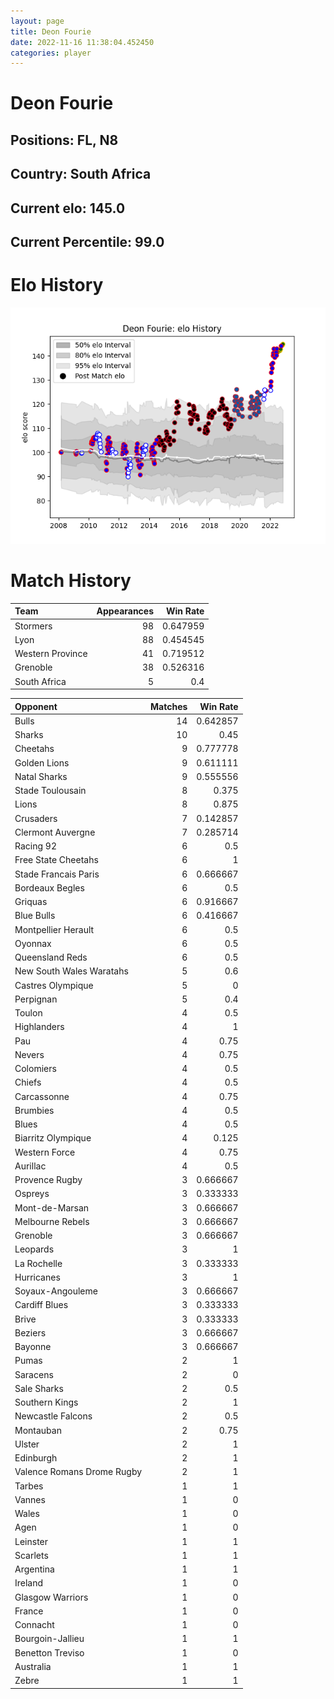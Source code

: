 ```yaml
---  
layout: page  
title: Deon Fourie  
date: 2022-11-16 11:38:04.452450  
categories: player  
---
```

# Deon Fourie

## Positions: FL, N8

## Country: South Africa

## Current elo: 145.0

## Current Percentile: 99.0

# Elo History


![elo history](history_DeonFourie.png)
# Match History


| Team             |   Appearances |   Win Rate |
|:-----------------|--------------:|-----------:|
| Stormers         |            98 |   0.647959 |
| Lyon             |            88 |   0.454545 |
| Western Province |            41 |   0.719512 |
| Grenoble         |            38 |   0.526316 |
| South Africa     |             5 |   0.4      |

| Opponent                   |   Matches |   Win Rate |
|:---------------------------|----------:|-----------:|
| Bulls                      |        14 |   0.642857 |
| Sharks                     |        10 |   0.45     |
| Cheetahs                   |         9 |   0.777778 |
| Golden Lions               |         9 |   0.611111 |
| Natal Sharks               |         9 |   0.555556 |
| Stade Toulousain           |         8 |   0.375    |
| Lions                      |         8 |   0.875    |
| Crusaders                  |         7 |   0.142857 |
| Clermont Auvergne          |         7 |   0.285714 |
| Racing 92                  |         6 |   0.5      |
| Free State Cheetahs        |         6 |   1        |
| Stade Francais Paris       |         6 |   0.666667 |
| Bordeaux Begles            |         6 |   0.5      |
| Griquas                    |         6 |   0.916667 |
| Blue Bulls                 |         6 |   0.416667 |
| Montpellier Herault        |         6 |   0.5      |
| Oyonnax                    |         6 |   0.5      |
| Queensland Reds            |         6 |   0.5      |
| New South Wales Waratahs   |         5 |   0.6      |
| Castres Olympique          |         5 |   0        |
| Perpignan                  |         5 |   0.4      |
| Toulon                     |         4 |   0.5      |
| Highlanders                |         4 |   1        |
| Pau                        |         4 |   0.75     |
| Nevers                     |         4 |   0.75     |
| Colomiers                  |         4 |   0.5      |
| Chiefs                     |         4 |   0.5      |
| Carcassonne                |         4 |   0.75     |
| Brumbies                   |         4 |   0.5      |
| Blues                      |         4 |   0.5      |
| Biarritz Olympique         |         4 |   0.125    |
| Western Force              |         4 |   0.75     |
| Aurillac                   |         4 |   0.5      |
| Provence Rugby             |         3 |   0.666667 |
| Ospreys                    |         3 |   0.333333 |
| Mont-de-Marsan             |         3 |   0.666667 |
| Melbourne Rebels           |         3 |   0.666667 |
| Grenoble                   |         3 |   0.666667 |
| Leopards                   |         3 |   1        |
| La Rochelle                |         3 |   0.333333 |
| Hurricanes                 |         3 |   1        |
| Soyaux-Angouleme           |         3 |   0.666667 |
| Cardiff Blues              |         3 |   0.333333 |
| Brive                      |         3 |   0.333333 |
| Beziers                    |         3 |   0.666667 |
| Bayonne                    |         3 |   0.666667 |
| Pumas                      |         2 |   1        |
| Saracens                   |         2 |   0        |
| Sale Sharks                |         2 |   0.5      |
| Southern Kings             |         2 |   1        |
| Newcastle Falcons          |         2 |   0.5      |
| Montauban                  |         2 |   0.75     |
| Ulster                     |         2 |   1        |
| Edinburgh                  |         2 |   1        |
| Valence Romans Drome Rugby |         2 |   1        |
| Tarbes                     |         1 |   1        |
| Vannes                     |         1 |   0        |
| Wales                      |         1 |   0        |
| Agen                       |         1 |   0        |
| Leinster                   |         1 |   1        |
| Scarlets                   |         1 |   1        |
| Argentina                  |         1 |   1        |
| Ireland                    |         1 |   0        |
| Glasgow Warriors           |         1 |   0        |
| France                     |         1 |   0        |
| Connacht                   |         1 |   0        |
| Bourgoin-Jallieu           |         1 |   1        |
| Benetton Treviso           |         1 |   0        |
| Australia                  |         1 |   1        |
| Zebre                      |         1 |   1        |
